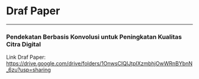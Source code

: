 # Draf Paper

<hr>

### Pendekatan Berbasis Konvolusi untuk Peningkatan Kualitas Citra Digital
Link Draf Paper: https://drive.google.com/drive/folders/1OnwsCIQIJtpIXzmbhjOwWRnBYbnN_6zu?usp=sharing 